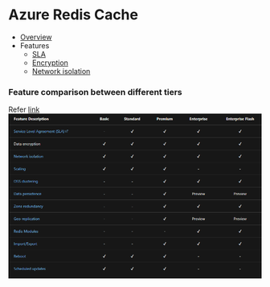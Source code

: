 # Azure Redis Cache
* [Overview](concepts/overview.md)
* Features
    * [SLA](concepts/arc-sla.md)
    * [Encryption](concepts/arc-encryption.md)
    * [Network isolation](concepts/arc-network-isolation.md)


### Feature comparison between different tiers
Refer [link](https://docs.microsoft.com/en-us/azure/azure-cache-for-redis/cache-overview#feature-comparison)
![alt text](images/feature-comparison.png)